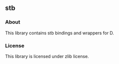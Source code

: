 ## stb

### About

This library contains stb bindings and wrappers for D.

### License

This library is licensed under zlib license.
